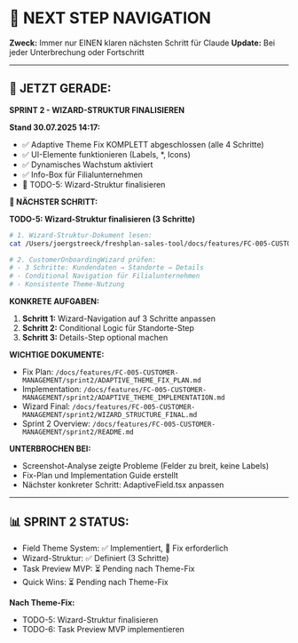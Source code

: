 # 🧭 NEXT STEP NAVIGATION

**Zweck:** Immer nur EINEN klaren nächsten Schritt für Claude
**Update:** Bei jeder Unterbrechung oder Fortschritt

---

## 🎯 JETZT GERADE:

**SPRINT 2 - WIZARD-STRUKTUR FINALISIEREN**

**Stand 30.07.2025 14:17:**
- ✅ Adaptive Theme Fix KOMPLETT abgeschlossen (alle 4 Schritte)
- ✅ UI-Elemente funktionieren (Labels, *, Icons)
- ✅ Dynamisches Wachstum aktiviert
- ✅ Info-Box für Filialunternehmen
- 🔄 TODO-5: Wizard-Struktur finalisieren

**🚀 NÄCHSTER SCHRITT:**

**TODO-5: Wizard-Struktur finalisieren (3 Schritte)**
```bash
# 1. Wizard-Struktur-Dokument lesen:
cat /Users/joergstreeck/freshplan-sales-tool/docs/features/FC-005-CUSTOMER-MANAGEMENT/sprint2/WIZARD_STRUCTURE_FINAL.md

# 2. CustomerOnboardingWizard prüfen:
# - 3 Schritte: Kundendaten → Standorte → Details
# - Conditional Navigation für Filialunternehmen
# - Konsistente Theme-Nutzung
```

**KONKRETE AUFGABEN:**
1. **Schritt 1:** Wizard-Navigation auf 3 Schritte anpassen
2. **Schritt 2:** Conditional Logic für Standorte-Step
3. **Schritt 3:** Details-Step optional machen

**WICHTIGE DOKUMENTE:**
- Fix Plan: `/docs/features/FC-005-CUSTOMER-MANAGEMENT/sprint2/ADAPTIVE_THEME_FIX_PLAN.md`
- Implementation: `/docs/features/FC-005-CUSTOMER-MANAGEMENT/sprint2/ADAPTIVE_THEME_IMPLEMENTATION.md`
- Wizard Final: `/docs/features/FC-005-CUSTOMER-MANAGEMENT/sprint2/WIZARD_STRUCTURE_FINAL.md`
- Sprint 2 Overview: `/docs/features/FC-005-CUSTOMER-MANAGEMENT/sprint2/README.md`

**UNTERBROCHEN BEI:**
- Screenshot-Analyse zeigte Probleme (Felder zu breit, keine Labels)
- Fix-Plan und Implementation Guide erstellt
- Nächster konkreter Schritt: AdaptiveField.tsx anpassen

---

## 📊 SPRINT 2 STATUS:
- Field Theme System: ✅ Implementiert, 🚨 Fix erforderlich
- Wizard-Struktur: ✅ Definiert (3 Schritte)
- Task Preview MVP: ⏳ Pending nach Theme-Fix
- Quick Wins: ⏳ Pending nach Theme-Fix

**Nach Theme-Fix:**
- TODO-5: Wizard-Struktur finalisieren
- TODO-6: Task Preview MVP implementieren